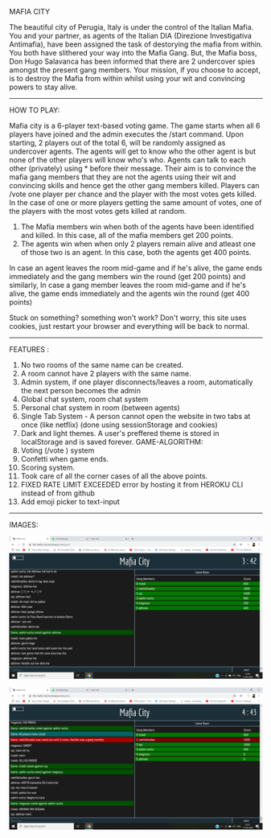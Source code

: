 MAFIA CITY

The beautiful city of Perugia, Italy is under the control of the Italian Mafia.
You and your partner, as agents of the Italian DIA (Direzione Investigativa Antimafia), have been assigned the task of destorying the mafia from within. You both have slithered your way into the Mafia Gang. But, the Mafia boss, Don Hugo Salavanca has been informed that there are 2 undercover spies amongst the present gang members. Your mission, if you choose to accept, is to destroy the Mafia from within whilst using your wit and convincing powers to stay alive.

________________________________________________________________________________________________________________________________________


HOW TO PLAY:

Mafia city is a 6-player text-based voting game. The game starts when all 6 players have joined and the admin executes the /start command.
Upon starting, 2 players out of the total 6, will be randomly assigned as undercover agents. The agents will get to know who the other agent is but none of the other players will know who's who.
Agents can talk to each other (privately) using * before their message.
Their aim is to convince the mafia gang members that they are not the agents using their wit and convincing skills and hence get the other gang members killed.
Players can /vote one player per chance and the player with the most votes gets killed.
In the case of one or more players getting the same amount of votes, one of the players with the most votes gets killed at random.
1. The Mafia members win when both of the agents have been identified and killed. In this case, all of the mafia members get 200 points.
2. The agents win when when only 2 players remain alive and atleast one of those two is an agent. In this case, both the agents get 400 points.

In case an agent leaves the room mid-game and if he's alive, the game ends immediately and the gang members win the round (get 200 points) and similarly,
In case a gang member leaves the room mid-game and if he's alive, the game ends immediately and the agents win the round (get 400 points)

Stuck on something? something won't work? Don't worry, this site uses cookies, just restart your browser and everything will be back to normal.

________________________________________________________________________________________________________________________________________


FEATURES : 

1. No two rooms of the same name can be created.
2. A room cannot have 2 players with the same name.
3. Admin system, if one player disconnects/leaves a room, automatically the next person becomes the admin
4. Global chat system, room chat system
5. Personal chat system in room (between agents)
6. Single Tab System - A person cannot open the website in two tabs at once (like netflix) (done using sessionStorage and cookies)
7. Dark and light themes. A user's preffered theme is stored in localStorage and is saved forever.
   GAME-ALGORITHM:
8. Voting (/vote <id>) system
9. Confetti when game ends.
10. Scoring system.
11. Took care of all the corner cases of all the above points.
12. FIXED RATE LIMIT EXCEEDED error by hosting it from HEROKU CLI instead of from github
13. Add emoji picker to text-input

________________________________________________________________________________________________________________________________________

IMAGES:

![Gameplay pic 1](https://raw.githubusercontent.com/itsAdityaDatta/MafiaCity/master/pic1.png)


![Gameplay pic 2](https://raw.githubusercontent.com/itsAdityaDatta/MafiaCity/master/pic2.png)

